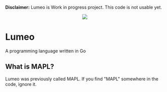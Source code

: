 **Disclaimer:** Lumeo is Work in progress project. This code is not usable yet.

<p align="center">
  <img src="ι Others\logo\logo 0101.png" />
</p>

# Lumeo
A programming language written in Go

## What is MAPL?
Lumeo was previously called MAPL. If you find "MAPL" somewhere in the code, ignore it.
